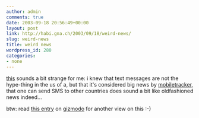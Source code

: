 ```yaml
---
author: admin
comments: true
date: 2003-09-18 20:56:49+00:00
layout: post
link: http://habi.gna.ch/2003/09/18/weird-news/
slug: weird-news
title: weird news
wordpress_id: 280
categories:
- none
---
```


[this](http://www.mobiletracker.net/archives/2003/09/17/att_wireless_pu.php) sounds a bit strange for me: i knew that text messages are not the hype-thing in the us of a, but that it's considered big news by [mobiletracker](http://www.mobiletracker.net/), that one can send SMS to other countries does sound a bit like oldfashioned news indeed...

btw: read [this entry](http://www.gizmodo.com/archives/008859.php#008859) on [gizmodo](http://www.gizmodo.com/) for another view on this :-)
